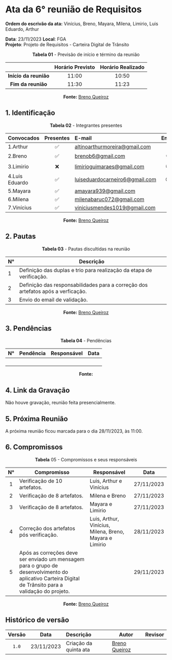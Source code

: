 # Ata da  6° reunião de Requisitos

**Ordem do escrivão da ata:** Vinícius, Breno, Mayara, Milena, Limirio, Luis Eduardo,
Arthur

**Data**:   23/11/2023 **Local**: FGA <br>
**Projeto**: Projeto de Requisitos - Carteira Digital de Trânsito <br>

<center>

**Tabela 01** - Previsão de início e término da reunião

|   | Horário Previsto | Horário Realizado |
|:-:| :-: | :-: |
|**Início da reunião**| 11:00 | 10:50 |
|**Fim da reunião**| 11:30 | 11:23 |

**Fonte:** [Breno Queiroz](https://github.com/brenob6)

</center>

## 1. Identificação

<center>

**Tabela 02** - Integrantes presentes

| Convocados    | Presentes         | E-mail                        | Emoji |
| ---           | :---:             | :--                           | :---: |
| 1.Arthur      |:white_check_mark: |altinoarthurmoreira@gmail.com  |:space_invader:|
| 2.Breno       |:white_check_mark: |brenob6@gmail.com              |:coffee:       |
| 3.Limirio     |:x:                |limirioguimaraes@gmail.com     |:thumbsup:     |
| 4.Luis Eduardo|:white_check_mark: |luiseduardocarneiro6@gmail.com |:sunglasses:   |
| 5.Mayara      |:white_check_mark: |amayara939@gmail.com           |:fist:         |
| 6.Milena      |:white_check_mark: |milenabaruc072@gmail.com       |:fairy:        |
| 7.Vinícius    |:white_check_mark: |viniciusmendes1019@gmail.com   |:cold_face:    |

**Fonte:** [Breno Queiroz](https://github.com/brenob6)

</center>

## 2. Pautas

<center>
  
**Tabela 03** - Pautas discultidas na reunião

| **N°** | **Descrição**|
|---     |--------------|
| 1 | Definição das duplas e trio para realização da etapa de verificação.              |
| 2 | Definição das responsabilidades para a correção dos artefatos após a verficação. |
| 3 | Envio do email de validação.                                                      |

**Fonte:** [Breno Queiroz](https://github.com/brenob6)


</center>

## 3. Pendências

<center>

**Tabela 04** - Pendências

| **N°** | **Pendência** | **Responsável** | **Data** |
|--------|---------------|-----------------|----------|
|        |               |                 |          |
|        |               |                 |          |
|        |               |                 |          |
|        |               |                 |          |


**Fonte:** [](https://github.com/)

</center>

## 4. Link da Gravação
Não houve gravação, reunião feita presencialmente.

## 5. Próxima Reunião

A próxima reunião ficou marcada para o dia 28/11/2023, às 11:00.

## 6. Compromissos

<center>

**Tabela** 05 - Compromissos e seus responsáveis

| N°| Compromisso                   | Responsável               | Data      |
|:-:|-----------------------------  |-----------------          |-----------|
| 1 | Verificação de 10 artefatos.   | Luis, Arthur e Vinícius   | 27/11/2023|
| 2 | Verificação de 8 artefatos.    | Milena e Breno            | 27/11/2023|
| 3 | Verificação de 8 artefatos.    | Mayara e Limirio          | 27/11/2023|
| 4 | Correção dos artefatos pós verificação.| Luis, Arthur, Vinícius, Milena, Breno, Mayara e Limirio | 28/11/2023|
| 5 | Após as correções deve ser enviado um mensagem para o grupo de desenvolvimento do aplicativo Carteira Digital de Trânsito para a validação do projeto. |  | 29/11/2023|


**Fonte:** [Breno Queiroz](https://github.com/brenob6)

</center>

## Histórico de versão

| Versão | Data      | Descrição | Autor | Revisor |
| :-:    | :-----:   | :------   | ----  | ------- |
| `1.0`  |23/11/2023 | Criação da quinta ata |[Breno Queiroz](https://github.com/brenob6)| [](https://github.com/) |
